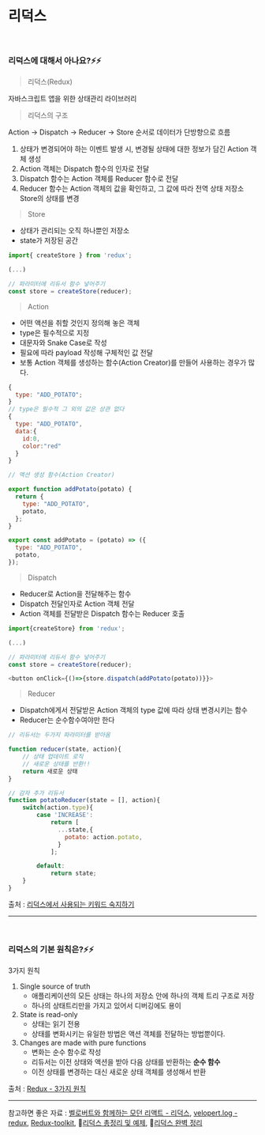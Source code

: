 # 리덕스

<br/>

### 리덕스에 대해서 아나요?⚡️⚡️

> 리덕스(Redux)

자바스크립트 앱을 위한 상태관리 라이브러리

> 리덕스의 구조

Action -> Dispatch -> Reducer -> Store 순서로 데이터가 단방향으로 흐름

1. 상태가 변경되어야 하는 이벤트 발생 시, 변경될 상태에 대한 정보가 담긴 Action 객체 생성
2. Action 객체는 Dispatch 함수의 인자로 전달
3. Dispatch 함수는 Action 객체를 Reducer 함수로 전달
4. Reducer 함수는 Action 객체의 값을 확인하고, 그 값에 따라 전역 상태 저장소 Store의 상태를 변경

> Store

- 상태가 관리되는 오직 하나뿐인 저장소
- state가 저장된 공간

```js
import{ createStore } from 'redux';

(...)

// 파라미터에 리듀서 함수 넣어주기
const store = createStore(reducer);

```

> Action

- 어떤 액션을 취할 것인지 정의해 놓은 객체
- type은 필수적으로 지정
- 대문자와 Snake Case로 작성
- 필요에 따라 payload 작성해 구체적인 값 전달
- 보통 Action 객체를 생성하는 함수(Action Creator)를 만들어 사용하는 경우가 많다.

```js
{
  type: "ADD_POTATO";
}
// type은 필수적 그 외의 값은 상관 없다
{
  type: "ADD_POTATO",
  data:{
    id:0,
    color:"red"
  }
}
```

```js
// 액션 생성 함수(Action Creator)

export function addPotato(potato) {
  return {
    type: "ADD_POTATO",
    potato,
  };
}

export const addPotato = (potato) => ({
  type: "ADD_POTATO",
  potato,
});
```

> Dispatch

- Reducer로 Action을 전달해주는 함수
- Dispatch 전달인자로 Action 객체 전달
- Action 객체를 전달받은 Dispatch 함수는 Reducer 호출

```js
import{createStore} from 'redux';

(...)

// 파라미터에 리듀서 함수 넣어주기
const store = createStore(reducer);

<button onClick={()=>{store.dispatch(addPotato(potato))}}>

```

> Reducer

- Dispatch에게서 전달받은 Action 객체의 type 값에 따라 상태 변경시키는 함수
- Reducer는 순수함수여야만 한다

```js
// 리듀서는 두가지 파라미터를 받아옴

function reducer(state, action){
    // 상태 업데이트 로직
    // 새로운 상태를 반환!!
    return 새로운 상태
}

// 감자 추가 리듀서
function potatoReducer(state = [], action){
    switch(action.type){
        case 'INCREASE':
            return [
              ...state,{
                potato: action.potato,
              }
            ];

        default:
            return state;
    }
}
```

출처 : [리덕스에서 사용되는 키워드 숙지하기](https://react.vlpt.us/redux/01-keywords.html)

---

<br/>

### 리덕스의 기본 원칙은?⚡️⚡️

3가지 원칙

1. Single source of truth
   - 애플리케이션의 모든 상태는 하나의 저장소 안에 하나의 객체 트리 구조로 저장
   - 하나의 상태트리만을 가지고 있어서 디버깅에도 용이
2. State is read-only
   - 상태는 읽기 전용
   - 상태를 변화시키는 유일한 방법은 액션 객체를 전달하는 방법뿐이다.
3. Changes are made with pure functions
   - 변화는 순수 함수로 작성
   - 리듀서는 이전 상태와 액션을 받아 다음 상태를 반환하는 **순수 함수**
   - 이전 상태를 변경하는 대신 새로운 상태 객체를 생성해서 반환

출처 : [Redux - 3가지 원칙](https://ko.redux.js.org/understanding/thinking-in-redux/three-principles/)

---

참고하면 좋은 자료 : [벨로버트와 함께하는 모던 리액트 - 리덕스](https://react.vlpt.us/redux/), [velopert.log - redux](https://velopert.com/3528), [Redux-toolkit](https://redux-toolkit.js.org/), 📌[리덕스 총정리 및 예제](https://itprogramming119.tistory.com/entry/React-%EB%A6%AC%EB%8D%95%EC%8A%A4-%EC%B4%9D%EC%A0%95%EB%A6%AC-%EB%B0%8F-%EC%98%88%EC%A0%9C), 📌[리덕스 완벽 정리](https://13akstjq.github.io/redux/2019/12/14/redux-redux%EC%99%84%EB%B2%BD%EC%A0%95%EB%A6%AC.html)
<br/>
